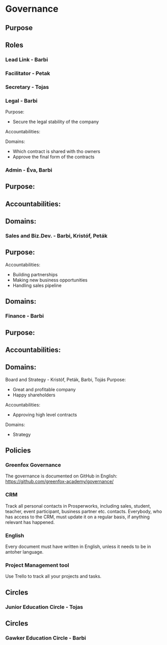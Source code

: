 # Governance

## Purpose

## Roles
### Lead Link - Barbi

### Facilitator - Petak

### Secretary - Tojas

### Legal - Barbi
Purpose:
- Secure the legal stability of the company

Accountabilities:

Domains:
- Which contract is shared with tho owners
- Approve the final form of the contracts

### Admin - Éva, Barbi
Purpose:
- 

Accountabilities:
 - 

Domains:
 - 

### Sales and Biz.Dev. - Barbi, Kristóf, Peták
Purpose:
- 

Accountabilities:
 - Building partnerships
 - Making new business opportunities
 - Handling sales pipeline

Domains:
 - 

### Finance - Barbi
Purpose:
- 

Accountabilities:
 - 

Domains:
 - 
 
Board and Strategy - Kristóf, Peták, Barbi, Tojás
Purpose:
- Great and profitable company
- Happy shareholders

Accountabilities:
 - Approving high level contracts

Domains:
 - Strategy


## Policies

### Greenfox Governance
The governance is documented on GitHub in English: https://github.com/greenfox-academy/governance/

### CRM
Track all personal contacts in Prosperworks, including sales, student, teacher, event participant, business partner etc. contacts. Everybody, who has access to the CRM, must update it on a regular basis, if anything relevant has happened.

### English
Every document must have written in English, unless it needs to be in antoher language.

### Project Management tool
Use Trello to track all your projects and tasks.

## Circles
### Junior Education Circle - Tojas

## Circles
### Gawker Education Circle - Barbi
